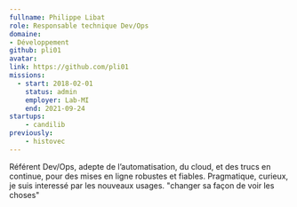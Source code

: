 ```yaml
---
fullname: Philippe Libat
role: Responsable technique Dev/Ops
domaine:
- Développement
github: pli01
avatar:
link: https://github.com/pli01
missions:
  - start: 2018-02-01
    status: admin
    employer: Lab-MI
    end: 2021-09-24
startups: 
    - candilib
previously: 
    - histovec
---
```


Référent Dev/Ops, adepte de l’automatisation, du cloud, et des trucs en continue,
pour des mises en ligne robustes et fiables.
Pragmatique, curieux, je suis interessé par les nouveaux usages.
"changer sa façon de voir les choses"
